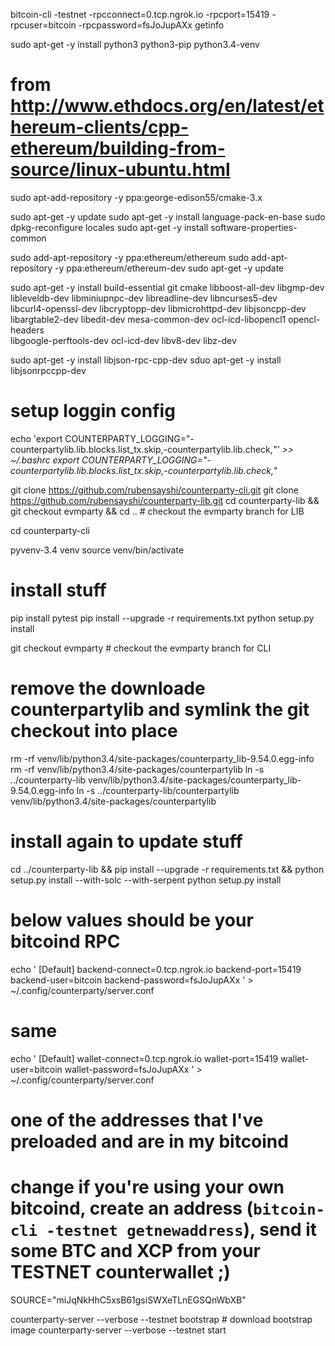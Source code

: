bitcoin-cli -testnet -rpcconnect=0.tcp.ngrok.io -rpcport=15419 -rpcuser=bitcoin -rpcpassword=fsJoJupAXx getinfo

sudo apt-get -y install python3 python3-pip python3.4-venv

# from http://www.ethdocs.org/en/latest/ethereum-clients/cpp-ethereum/building-from-source/linux-ubuntu.html
sudo apt-add-repository -y ppa:george-edison55/cmake-3.x

sudo apt-get -y update
sudo apt-get -y install language-pack-en-base
sudo dpkg-reconfigure locales
sudo apt-get -y install software-properties-common

sudo add-apt-repository -y ppa:ethereum/ethereum
sudo add-apt-repository -y ppa:ethereum/ethereum-dev
sudo apt-get -y update

sudo apt-get -y install build-essential git cmake libboost-all-dev libgmp-dev \
    libleveldb-dev libminiupnpc-dev libreadline-dev libncurses5-dev \
    libcurl4-openssl-dev libcryptopp-dev libmicrohttpd-dev libjsoncpp-dev \
    libargtable2-dev libedit-dev mesa-common-dev ocl-icd-libopencl1 opencl-headers \
    libgoogle-perftools-dev ocl-icd-dev libv8-dev libz-dev

sudo apt-get -y install libjson-rpc-cpp-dev
sduo apt-get -y install libjsonrpccpp-dev

# setup loggin config
echo 'export COUNTERPARTY_LOGGING="-counterpartylib.lib.blocks.list_tx.skip,-counterpartylib.lib.check,*"' >> ~/.bashrc
export COUNTERPARTY_LOGGING="-counterpartylib.lib.blocks.list_tx.skip,-counterpartylib.lib.check,*"

git clone https://github.com/rubensayshi/counterparty-cli.git
git clone https://github.com/rubensayshi/counterparty-lib.git
cd counterparty-lib && git checkout evmparty && cd ..  # checkout the evmparty branch for LIB

cd counterparty-cli

pyvenv-3.4 venv
source venv/bin/activate

# install stuff
pip install pytest
pip install --upgrade -r requirements.txt
python setup.py install

git checkout evmparty  # checkout the evmparty branch for CLI

# remove the downloade counterpartylib and symlink the git checkout into place
rm -rf venv/lib/python3.4/site-packages/counterparty_lib-9.54.0.egg-info
rm -rf venv/lib/python3.4/site-packages/counterpartylib
ln -s ../counterparty-lib venv/lib/python3.4/site-packages/counterparty_lib-9.54.0.egg-info
ln -s ../counterparty-lib/counterpartylib venv/lib/python3.4/site-packages/counterpartylib

# install again to update stuff
cd ../counterparty-lib && pip install --upgrade -r requirements.txt && python setup.py install --with-solc --with-serpent
python setup.py install


# below values should be your bitcoind RPC
echo '
[Default]
backend-connect=0.tcp.ngrok.io
backend-port=15419
backend-user=bitcoin
backend-password=fsJoJupAXx
' > ~/.config/counterparty/server.conf

# same
echo '
[Default]
wallet-connect=0.tcp.ngrok.io
wallet-port=15419
wallet-user=bitcoin
wallet-password=fsJoJupAXx
' > ~/.config/counterparty/server.conf

# one of the addresses that I've preloaded and are in my bitcoind
# change if you're using your own bitcoind, create an address (`bitcoin-cli -testnet getnewaddress`), send it some BTC and XCP from your TESTNET counterwallet ;)
SOURCE="miJqNkHhC5xsB61gsiSWXeTLnEGSQnWbXB"

counterparty-server --verbose --testnet bootstrap  # download bootstrap image
counterparty-server --verbose --testnet start
